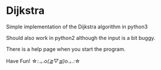 # Dijkstra
Simple implementation of the Dijkstra algorithm in python3

Should also work in python2 although the input is a bit buggy.

There is a help page when you start the program.

Have Fun!  ☆*:.｡.o(≧▽≦)o.｡.:*☆
